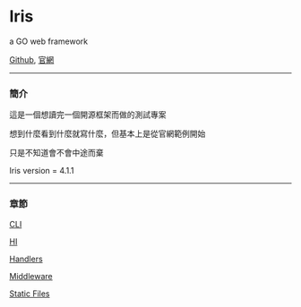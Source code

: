 # Iris
a GO web framework

[Github](https://github.com/kataras/iris),
[官網](http://iris-go.com/)

---
### **簡介**
這是一個想讀完一個開源框架而做的測試專案

想到什麼看到什麼就寫什麼，但基本上是從官網範例開始

只是不知道會不會中途而棄

Iris version = 4.1.1

---
### **章節**

[CLI](/cli.md)

[HI](/main.md)

[Handlers](/handlers.md)

[Middleware](/middleware.md)

[Static Files](/staticFiles.md)